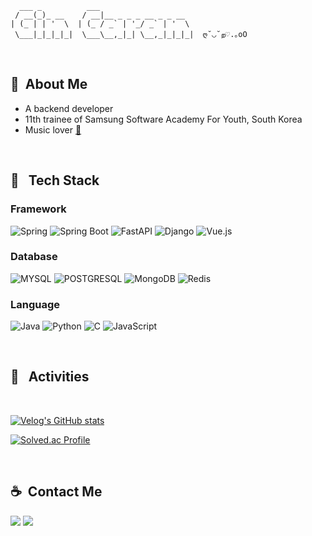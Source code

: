 ```
  ___ _          ___
 / __(_)_ __    / __|__ _ _ _ __ _ _ __
| (_ | | '  \  | (_ / _` | '_/ _` | '  \
 \___|_|_|_|_|  \___\__,_|_| \__,_|_|_|_|  ღ˘◡˘ற♡.｡oO
```

<br>

## 🍧&nbsp;&nbsp;About Me

- A backend developer
- 11th trainee of Samsung Software Academy For Youth, South Korea
- Music lover [🌊](https://www.instagram.com/cosmicsurfin8)

<br>

## 🍮 &nbsp;&nbsp;Tech Stack

### Framework

![Spring](https://img.shields.io/badge/spring-%236DB33F.svg?style=for-the-badge&logo=spring&logoColor=white)
![Spring Boot](https://img.shields.io/badge/Spring_Boot-6DB33F?style=for-the-badge&logo=spring-boot&logoColor=white)
![FastAPI](https://img.shields.io/badge/fastapi-109989?style=for-the-badge&logo=FASTAPI&logoColor=white)
![Django](https://img.shields.io/badge/django-%23092E20.svg?style=for-the-badge&logo=django&logoColor=white)
![Vue.js](https://img.shields.io/badge/Vue%20js-35495E?style=for-the-badge&logo=vuedotjs&logoColor=4FC08D)

### Database

![MYSQL](https://img.shields.io/badge/MySQL-005C84?style=for-the-badge&logo=mysql&logoColor=white)
![POSTGRESQL](https://img.shields.io/badge/PostgreSQL-316192?style=for-the-badge&logo=postgresql&logoColor=white)
![MongoDB](https://img.shields.io/badge/MongoDB-4EA94B?style=for-the-badge&logo=mongodb&logoColor=white)
![Redis](https://img.shields.io/badge/redis-%23DD0031.svg?&style=for-the-badge&logo=redis&logoColor=white)

### Language

![Java](https://img.shields.io/badge/java-%23ED8B00.svg?style=for-the-badge&logo=openjdk&logoColor=white)
![Python](https://img.shields.io/badge/python-3670A0?style=for-the-badge&logo=python&logoColor=ffdd54)
![C](https://img.shields.io/badge/C-00599C?style=for-the-badge&logo=c&logoColor=white)
![JavaScript](https://img.shields.io/badge/javascript-%23323330.svg?style=for-the-badge&logo=javascript&logoColor=%23F7DF1E)

<br>

## 🍡 &nbsp;&nbsp;Activities

<br>


[![Velog's GitHub stats](https://velog-readme-stats.vercel.app/api/list?name=sallycinnamon)](https://velog.io/@sallycinnamon)

[![Solved.ac Profile](http://mazassumnida.wtf/api/v2/generate_badge?boj=garamgim)](https://solved.ac/en/profile/garamgim)

<br>

## ☕️&nbsp;&nbsp;Contact Me

[<img src="https://img.shields.io/badge/LinkedIn-0077B5?style=for-the-badge&logo=linkedin&logoColor=white" />](https://www.linkedin.com/in/garam-g-b09439148/)
[<img src="https://img.shields.io/badge/Velog-0DBD8B?style=for-the-badge&logo=vimeo&logoColor=white" />](https://velog.io/@sallycinnamon)

<br>
